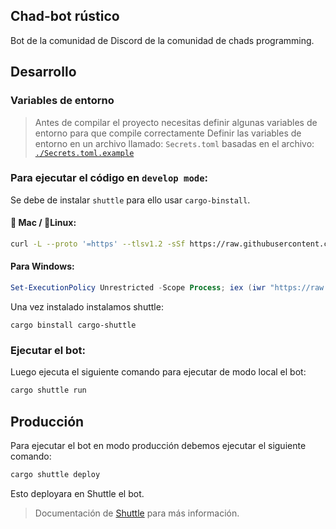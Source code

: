 ## Chad-bot rústico
Bot de la comunidad de Discord de la comunidad de chads programming.

## Desarrollo

### Variables de entorno
> Antes de compilar el proyecto necesitas definir algunas variables de entorno para que compile correctamente
> Definir las variables de entorno en un archivo llamado: `Secrets.toml` basadas en el archivo: [`./Secrets.toml.example`](./Secrets.toml.example)

### Para ejecutar el código en `develop mode`:

Se debe de instalar `shuttle` para ello usar `cargo-binstall`.

#### 🍎 Mac / 🐧Linux:
```bash
curl -L --proto '=https' --tlsv1.2 -sSf https://raw.githubusercontent.com/cargo-bins/cargo-binstall/main/install-from-binstall-release.sh | bash
```

####  Para Windows:

```powershell
Set-ExecutionPolicy Unrestricted -Scope Process; iex (iwr "https://raw.githubusercontent.com/cargo-bins/cargo-binstall/main/install-from-binstall-release.ps1").Content
```

Una vez instalado instalamos shuttle:

```
cargo binstall cargo-shuttle
```


### Ejecutar el bot:

Luego ejecuta el siguiente comando para ejecutar de modo local el bot:
```bash
cargo shuttle run
```

## Producción

Para ejecutar el bot en modo producción debemos ejecutar el siguiente comando:

```bash
cargo shuttle deploy
```

Esto deployara en Shuttle el bot.

> Documentación de [Shuttle](https://docs.shuttle.rs/getting-started/installation) para más información.